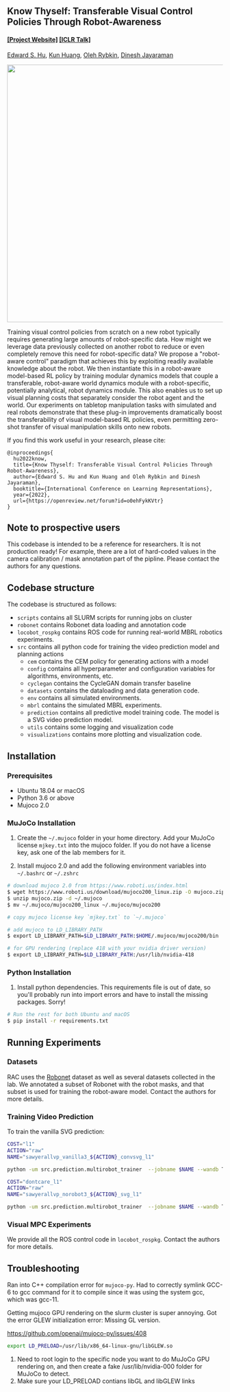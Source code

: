 ## Know Thyself: Transferable Visual Control Policies Through Robot-Awareness 

#### [[Project Website]](https://edwardshu.com/rac) [[ICLR Talk]](https://iclr.cc/virtual/2022/poster/6041)

[Edward S. Hu](https://edwardshu.com/), [Kun Huang](https://www.linkedin.com/in/kun-huang-620034171/), [Oleh Rybkin](https://www.seas.upenn.edu/~oleh/), [Dinesh Jayaraman](https://www.seas.upenn.edu/~dineshj/)



<a href="https://edwardshu.com/rac">
<p align="center">
<img src="https://edwardshu.com/rac/img/wide_teaser.jpg" width="600">
</p>
</img></a>

Training visual control policies from scratch on a new robot typically requires generating large amounts of robot-specific data. How might we leverage data previously collected on another robot to reduce or even completely remove this need for robot-specific data? We propose a "robot-aware control" paradigm that achieves this by exploiting readily available knowledge about the robot. We then instantiate this in a robot-aware model-based RL policy by training modular dynamics models that couple a transferable, robot-aware world dynamics module with a robot-specific, potentially analytical, robot dynamics module. This also enables us to set up visual planning costs that separately consider the robot agent and the world. Our experiments on tabletop manipulation tasks with simulated and real robots demonstrate that these plug-in improvements dramatically boost the transferability of visual model-based RL policies, even permitting zero-shot transfer of visual manipulation skills onto new robots. 

If you find this work useful in your research, please cite:

```
@inproceedings{
  hu2022know,
  title={Know Thyself: Transferable Visual Control Policies Through Robot-Awareness},
  author={Edward S. Hu and Kun Huang and Oleh Rybkin and Dinesh Jayaraman},
  booktitle={International Conference on Learning Representations},
  year={2022},
  url={https://openreview.net/forum?id=o0ehFykKVtr}
}
```

## Note to prospective users
This codebase is intended to be a reference for researchers. It is not production ready! For example, there are a lot of hard-coded values in the camera calibration / mask annotation part of the pipline. Please contact the authors for any questions.

## Codebase structure

The codebase is structured as follows:

* `scripts` contains all SLURM scripts for running jobs on cluster
* `robonet` contains Robonet data loading and annotation code
* `locobot_rospkg` contains ROS code for running real-world MBRL robotics experiments.
* `src` contains all python code for training the video prediction model and planning actions
    * `cem` contains the CEM policy for generating actions with a model
    * `config` contains all hyperparameter and configuration variables for algorithms, environments, etc.
    * `cyclegan` contains the CycleGAN domain transfer baseline
    * `datasets` contains the dataloading and data generation code.
    * `env` contains all simulated environments. 
    * `mbrl` contains the simulated MBRL experiments.
    * `prediction` contains all predictive model training code. The model is a SVG video prediction model.
    * `utils` contains some logging and visualization code
    * `visualizations` contains more plotting and visualization code.

## Installation

### Prerequisites

* Ubuntu 18.04 or macOS
* Python 3.6 or above
* Mujoco 2.0

### MuJoCo Installation

1. Create the `~/.mujoco` folder in your home directory. Add your MuJoCo license `mjkey.txt` into the mujoco folder. If you do not have a license key, ask one of the lab members for it.

2. Install mujoco 2.0 and add the following environment variables into `~/.bashrc` or `~/.zshrc`

```bash
# download mujoco 2.0 from https://www.roboti.us/index.html
$ wget https://www.roboti.us/download/mujoco200_linux.zip -O mujoco.zip
$ unzip mujoco.zip -d ~/.mujoco
$ mv ~/.mujoco/mujoco200_linux ~/.mujoco/mujoco200

# copy mujoco license key `mjkey.txt` to `~/.mujoco`

# add mujoco to LD_LIBRARY_PATH
$ export LD_LIBRARY_PATH=$LD_LIBRARY_PATH:$HOME/.mujoco/mujoco200/bin

# for GPU rendering (replace 418 with your nvidia driver version)
$ export LD_LIBRARY_PATH=$LD_LIBRARY_PATH:/usr/lib/nvidia-418
```

### Python Installation

1. Install python dependencies. This requirements file is out of date, so you'll probably
run into import errors and have to install the missing packages. Sorry!

```bash
# Run the rest for both Ubuntu and macOS
$ pip install -r requirements.txt
```

## Running Experiments

### Datasets
RAC uses the [Robonet](https://www.robonet.wiki/) dataset as well as several datasets collected in the lab. We annotated a subset of Robonet with the robot masks, and that subset is used for training the robot-aware model. Contact the authors for more details.

### Training Video Prediction

To train the vanilla SVG prediction:
```bash
COST="l1"
ACTION="raw"
NAME="sawyerallvp_vanilla3_${ACTION}_convsvg_l1"

python -um src.prediction.multirobot_trainer  --jobname $NAME --wandb True --data_root /scratch/edward/Robonet --batch_size 16 --n_future 5 --n_past 1 --n_eval 6 --g_dim 512 --z_dim 64 --model svg --niter 1000 --epoch_size 300 --eval_interval 15 --checkpoint_interval 5  --reconstruction_loss $COST --last_frame_skip True --scheduled_sampling True --action_dim 5 --robot_dim 5 --data_threads 5 --lr 0.0001 --experiment singlerobot --preprocess_action raw --world_error_dict widowx1_c0_world_error.pkl --train_val_split 0.95 --model_use_robot_state False --model_use_mask False --random_snippet True >"${NAME}.out" 2>&1 &
```

```bash
COST="dontcare_l1"
ACTION="raw"
NAME="sawyerallvp_norobot3_${ACTION}_svg_l1"

python -um src.prediction.multirobot_trainer  --jobname $NAME --wandb True --data_root /scratch/edward/Robonet --batch_size 16 --n_future 5 --n_past 1 --n_eval 6 --g_dim 512 --z_dim 64 --model svg --niter 1000 --epoch_size 300 --eval_interval 15 --checkpoint_interval 5 --reconstruction_loss $COST --last_frame_skip True --scheduled_sampling True --action_dim 5 --robot_dim 5 --data_threads 5 --lr 0.0001 --experiment singlerobot --preprocess_action raw --world_error_dict widowx1_c0_world_error.pkl --train_val_split 0.95 --model_use_robot_state True --model_use_mask True --model_use_future_mask True --random_snippet True >"${NAME}.out" 2>&1 &
```
### Visual MPC Experiments
We provide all the ROS control code in `locobot_rospkg`.
Contact the authors for more details.

## Troubleshooting

Ran into C++ compilation error for `mujoco-py`. Had to correctly symlink GCC-6 to gcc
command for it to compile since it was using the system gcc, which was gcc-11.

Getting mujoco GPU rendering on the slurm cluster is super annoying. Got the error
GLEW initialization error: Missing GL version.

https://github.com/openai/mujoco-py/issues/408

```bash
export LD_PRELOAD=/usr/lib/x86_64-linux-gnu/libGLEW.so
```

1. Need to root login to the specific node you want to do MuJoCo GPU rendering on, and then
create a fake /usr/lib/nvidia-000 folder for MuJoCo to detect.
2. Make sure your LD_PRELOAD contians libGL and libGLEW links
